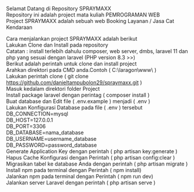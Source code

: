 Selamat Datang di Repository SPRAYMAXX  
Repository ini adalah project mata kuliah PEMROGRAMAN WEB  
Project SPRAYMAXX adalah sebuah web Booking Layanan / Jasa Cat Kendaraan  

Cara menjalankan project SPRAYMAXX adalah berikut  
   Lakukan Clone dan Install pada repository  
   Catatan : install terlebih dahulu composer, web server, dmbs, laravel 11 dan php yang sesuai dengan laravel (PHP version 8.3 >>)  
   Berikut adalah perintah untuk clone dan install project  
       Arahkan direktori pada CMD anda.Contoh ( C:\laragon\www\ )  
       Lakukan perintah clone ( git clone https://github.com/danieltampubolon29/spraymaxx.git <nama folder> )  
       Masuk kedalam direktori folder Project  
       Install package laravel dengan perintag ( composer install )  
       Buat database dan Edit file ( .env.example ) menjadi ( .env )  
       Lakukan Konfigurasi Database pada file ( .env ) tersebut  
           DB_CONNECTION=mysql  
           DB_HOST=127.0.0.1  
           DB_PORT=3306  
           DB_DATABASE=nama_database  
           DB_USERNAME=username_database  
           DB_PASSWORD=password_database  
       Generate Application Key dengan perintah ( php artisan key:generate )  
       Hapus Cache Konfigurasi dengan Perintah ( php artisan config:clear )  
       Migrasikan tabel ke database Anda dengan perintah ( php artisan migrate )  
       Install npm pada terminal dengan Perintah ( npm install)  
       Jalankan npm pada terminal dengan Perintah ( npm run dev)  
       Jalankan server Laravel dengan perintah ( php artisan serve )  
        
